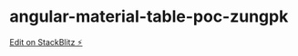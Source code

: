 # angular-material-table-poc-zungpk

[Edit on StackBlitz ⚡️](https://stackblitz.com/edit/angular-material-table-poc-zungpk)